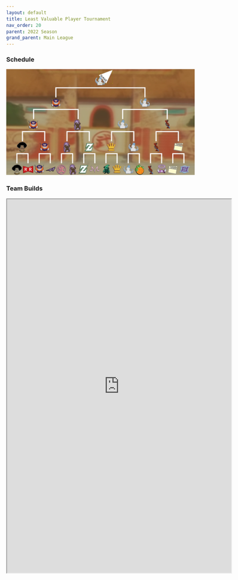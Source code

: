 ```yaml
---
layout: default
title: Least Valuable Player Tournament
nav_order: 20
parent: 2022 Season
grand_parent: Main League
---
```

### Schedule 

[![](./images/lvpBracket.png) ](./images/lvpBracket.png)

### Team Builds 

<iframe width=600 height=1000 scrolling="yes" src="https://docs.google.com/document/d/e/2PACX-1vTuSDNHFlwqWDp7HUQ64537IRqkLpqwqrK0BE02lFmSQrhFr3CJf63RQV3ZFdesJYfwsIsK3CC_mamn/pub?embedded=true"></iframe>
